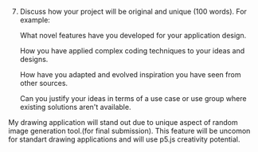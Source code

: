 7. Discuss how your project will be original and unique (100 words). For example:

    What novel features have you developed for your application design.

    How you have applied complex coding techniques to your ideas and designs.

    How have you adapted and evolved inspiration you have seen from other sources.

    Can you justify your ideas in terms of a use case or use group where existing solutions aren't available.


My drawing application will stand out due to unique aspect of random image generation tool.(for final submission).
This feature will be uncomon for standart drawing applications and will use p5.js creativity potential.